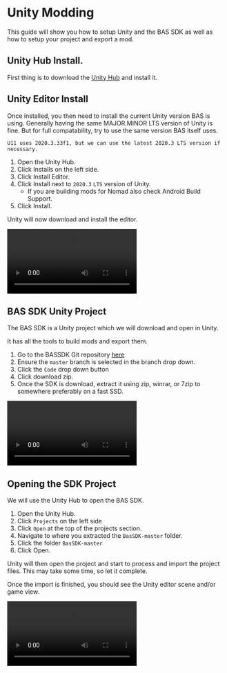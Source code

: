 # Unity Modding

This guide will show you how to setup Unity and the BAS SDK as well as how to setup your project and export a mod.

## Unity Hub Install.

First thing is to download the [Unity Hub](https://public-cdn.cloud.unity3d.com/hub/prod/UnityHubSetup.exe) and install it.


## Unity Editor Install

Once installed, you then need to install the current Unity version BAS is using.
Generally having the same MAJOR.MINOR LTS version of Unity is fine. But for full compatability, try to use the same version BAS itself uses.

```tip
U11 uses 2020.3.33f1, but we can use the latest 2020.3 LTS version if necessary.
```

1. Open the Unity Hub.
2. Click Installs on the left side.
3. Click Install Editor.
4. Click Install next to `2020.3` `LTS` version of Unity.
    - If you are building mods for Nomad also check Android Build Support.
5. Click Install.

Unity will now download and install the editor.

<video autoplay="autoplay" loop="loop">
  <source src="{{ site.baseurl }}/assets/getting-started/unity-modding/editor-install.mp4" type="video/mp4">
</video>


## BAS SDK Unity Project

The BAS SDK is a Unity project which we will download and open in Unity.

It has all the tools to build mods and export them.

1. Go to the BASSDK Git repository [here](https://github.com/KospY/BasSDK/)
2. Ensure the `master` branch is selected in the branch drop down.
3. Click the `Code` drop down button
4. Click download zip.
5. Once the SDK is download, extract it using zip, winrar, or 7zip to somewhere preferably on a fast SSD.

<video autoplay="autoplay" loop="loop">
  <source src="{{ site.baseurl }}/assets/getting-started/unity-modding/sdk-install.mp4" type="video/mp4">
</video>

## Opening the SDK Project

We will use the Unity Hub to open the BAS SDK.

1. Open the Unity Hub.
2. Click `Projects` on the left side
3. Click `Open` at the top of the projects section.
4. Navigate to where you extracted the `BasSDK-master` folder.
5. Click the folder `BasSDK-master`
6. Click Open.

Unity will then open the project and start to process and import the project files. This may take some time, so let it complete.

Once the import is finished, you should see the Unity editor scene and/or game view.

<video autoplay="autoplay" loop="loop">
  <source src="{{ site.baseurl }}/assets/getting-started/unity-modding/import-sdk.mp4" type="video/mp4">
</video>

